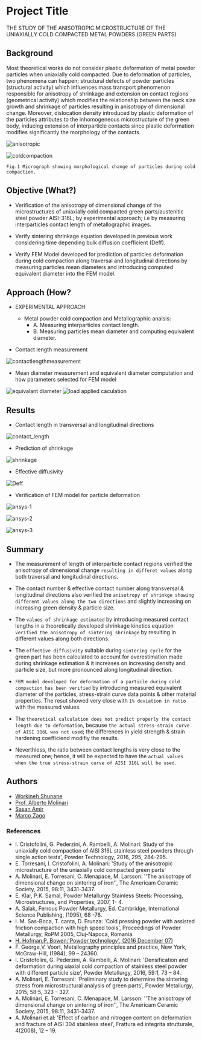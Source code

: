 

# Project Title
THE STUDY OF THE ANISOTROPIC MICROSTRUCTURE OF THE UNIAXIALLY COLD COMPACTED METAL POWDERS (GREEN PARTS)
## Background
Most theoretical works do not consider plastic deformation of metal powder particles when uniaxially cold compacted. 
Due to deformation of particles, two phenomena can happen; structural defects of powder particles (structural activity) which influences mass transport phenomenon responsible for anisotropy of shrinkage and extension on contact regions (geometrical activity) which modifies the relationship between the neck size growth and shrinkage of particles resulting in anisotropy of dimensional change.
Moreover, dislocation density introduced by plastic deformation of the particles attributes to the inhomogeneous microstructure of the green body, inducing 
extension of interparticle contacts since plastic deformation modifies significantly the morphology of the contacts.


 ![anisotropic](https://user-images.githubusercontent.com/84547558/224463187-c3cc9a14-fafd-405b-90de-b12b18b4c54d.png)
 
 
 ![coldcompaction](https://user-images.githubusercontent.com/84547558/225505944-65618106-701f-4be8-8a4c-7858b4bbee7e.png)
 
    Fig.1 Micrograph showing morphological change of particles during cold compaction.
## Objective (What?)
-  Verification of the anisotropy of dimensional change of the microstructures of uniaxially cold compacted green parts/austenitic steel powder AISI-316L; by experimental approach; i.e by measuring interparticles contact length of metallographic images.
    
-  Verify sintering shrinkage equation developed in previous work considering time depending bulk diffusion coefficient (Deff).

-  Verify FEM Model developed for prediction of particles deformation during cold compaction along traversal and longitudinal directions by measuring particles mean diameters and introducing computed equivalent diameter into the FEM model.

## Approach (How?
-  EXPERIMENTAL APPROACH
   -  Metal powder cold compaction and Metallographic analsis:
      -  A. Measuring interparticles contact length.
      -  B. Measuring particles mean diameter and computing equivalent diameter.

-  Contact length measurement

![contactlengthmeasurement](https://user-images.githubusercontent.com/84547558/224465971-fa1b1994-f17d-4d85-a448-c4b3373fb8bd.png)

-  Mean diameter measurement and equivalent diameter computation and how parameters selected for FEM model

![equivalant diameter](https://user-images.githubusercontent.com/84547558/225505992-9a3a0f9d-211c-4ab8-9bc5-27064c5435cb.png)
![load applied caculation](https://user-images.githubusercontent.com/84547558/225506011-10700d33-b786-41c5-8aa6-a49720dd745e.png)


## Results

-  Contact length in transversal and longitudinal directions

![contact_length](https://user-images.githubusercontent.com/84547558/224477884-3d3b6d42-c1fe-4843-af72-b1613a96243b.png)

-  Prediction of shrinkage

![shrinkage](https://user-images.githubusercontent.com/84547558/224478208-c4edbbf0-c95c-41f2-8f44-33e839eb5c9f.png)

-  Effective diffusivity

![Deff](https://user-images.githubusercontent.com/84547558/224478837-abd5fa61-d71a-40fe-a908-49c85f66c57f.png)


-  Verification of FEM model for particle deformation

![ansys-1](https://user-images.githubusercontent.com/84547558/224478853-39778df7-8ec7-4cfb-8074-2cf759cda529.png)

![ansys-2](https://user-images.githubusercontent.com/84547558/225506401-7b5ed0e1-d950-470b-836c-d0f2f1865c20.png)

![ansys-3](https://user-images.githubusercontent.com/84547558/225506425-d45d6b09-51ff-4165-a90a-d12b38d4328a.png)

## Summary
  -  The measurement of length of interparticle contact regions verified the anisotropy of dimensional
change `resulting in differet values` along both traversal and longitudinal directions.
  -  The contact number & effective contact number along transversal & longitudinal directions also
verified the `anisotropy of shrinkge showing different values along the two directions` and slightly
increasing on increasing green density & particle size.
  -  The `values of shrinkage estimated` by introducing measured contact lengths in a theoretically
developed shrinkage kinetics equation `verified the anisotropy of sintering shrinkage` by resulting
in different values along both directions.
  -  The `effective diffusivity` suitable during `sintering cycle` for the green part has been calculated to
account for overestimation made during shrinkage estimation & it increases on increasing density
and particle size, but more pronounced along longitudinal direction.

  -  `FEM model developed for deformation of a particle during cold compaction has been verified` by
introducing measured equivalent diameter of the particles, stress-strain curve data points & other
material properties. The resut showed very close with `1% deviation in ratio` with the measured
values.

  -  The `theoretical calculation does not predict properly the contact length due to deformation`,
because `the actual stress-strain curve of AISI 316L was not used`; the differences in yield strength &
strain hardening coefficiend modifiy the results.

  -  Neverthless, the ratio between contact lengths is very close to the measured one; hence, it will be
expected to have the `actual values when the true stress-strain curve of AISI 316L will be used`.

## Authors

- [Workineh Shunane](https://www.linkedin.com/in/workineh-shunane/)
- [Prof. Alberto Molinari](https://www.aitem.org/Materialiadditive/en/2018/05/12/prof-alberto-molinari/)
- [Sasan Amir](https://www.linkedin.com/in/sasanamir/)
- [Marco Zago](https://www.linkedin.com/in/marco-zago-440724a9/)


### References

  -  I. Cristofolini, G. Pederzini, A. Rambelli, A. Molinari: Study of the uniaxially cold compaction of AISI 316L stainless steel powders through single action tests', Powder Technology, 2016, 295, 284-295.
  -  E. Torresani, I. Cristofolini, A. Molinari: 'Study of the anisotropic microstructure of the uniaxially cold compacted green parts'
  -  A. Molinari, E. Torresani, C. Menapace, M. Larsson: ''The anisotropy of dimensional change on sintering of iron'', The Americam Ceramic Society, 2015, 98:11, 3431-3437.
  -  E. Klar, P.K. Samal, Powder Metallurgy Stainless Steels: Processing, Microstructures, and Properties, 2007, 1- 4.
  -  A. Salak, Ferrous Powder Metallurgy, Ed. Cambridge, International Science Publishing, (1995), 68 -78.
  -  I. M. Sas-Boca, T. canta, D. Frunza: 'Cold pressing powder with assisted friction compaction with high speed tools', Proceedings of Powder Metallurgy, RoPM 2005, Cluj-Napoca, Romania.
  -  [H. Hofman,P. Bowen:'Powder technology', (2016 December 07)](http://ltp.epfl.ch/files/content/sites/ltp/files/shared/Teaching/Master/06PowderTechnology/Compacton.pdf)
  -  F. George,V. Voort, Metallography principles and practice, New York, McGraw-Hill, (1984), 99 – 24360.
  -  I. Cristofolini, G. Pederzini, A. Rambelli, A. Molinari: 'Densification and deformation during uiaxial cold compaction of stainless steel powder with different particle size', Powder Metallurgy, 2016, 59:1, 73 – 84.
  -  A. Molinari, E. Torresani: 'Preliminary study to determine the sintering stress from microstructural analysis of green parts', Powder Metallurgy, 2015, 58:5, 323 – 327.
  -  A. Molinari, E. Torresani, C. Menapace, M. Larsson: ''The anisotropy of dimensional change on sintering of iron'', The Americam Ceramic Society, 2015, 98:11, 3431-3437.
  -  A. Molinari et.al: 'Effect of carbon and nitrogen content on deformation and fracture of AISI 304 stainless steel', Frattura ed integrita strutturale, 4(2008), 12 – 19.

